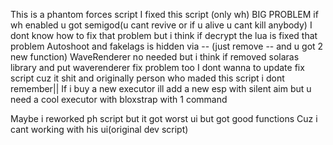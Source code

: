 This is a phantom forces script
I fixed this script (only wh)
BIG PROBLEM if wh enabled u got semigod(u cant revive or if u alive u cant kill anybody)
I dont know how to fix that problem but i think if decrypt the lua is fixed that problem
Autoshoot and fakelags is hidden via -- (just remove -- and u got 2 new function)
WaveRenderer no needed but i think if removed solaras library and put waverenderer fix problem too
I dont wanna to update fix script cuz it shit and originally person who maded this script i dont remember||
If i buy a new executor ill add a new esp with silent aim but u need a cool executor with bloxstrap with 1 command













Maybe i reworked ph script but it got worst ui but got good functions
Cuz i cant working with his ui(original dev script) 
